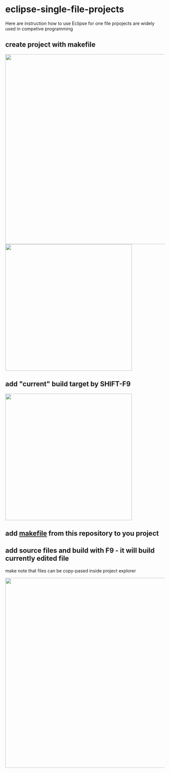 # eclipse-single-file-projects

Here are instruction how to use Eclipse for one file prpojects are widely used in competive programming

## create project with makefile
<img src="https://user-images.githubusercontent.com/51273042/67642253-34942e80-f8e0-11e9-9f43-50bfa0c429ef.png" width="600">

<img src="https://user-images.githubusercontent.com/51273042/67642547-2d225480-f8e3-11e9-93ff-db415b8c9a19.png" width="400">

## add "current" build target by SHIFT-F9
<img src="https://user-images.githubusercontent.com/51273042/67642261-4fff3980-f8e0-11e9-8606-208de44e200e.png" width="400">

## add [makefile](makefile) from this repository to you project

## add source files and build with F9 - it will build currently edited file
make note that files can be copy-pased inside project explorer

<img src="https://user-images.githubusercontent.com/51273042/67642779-c488a700-f8e5-11e9-8493-30abde2a73a6.png" width="600">
